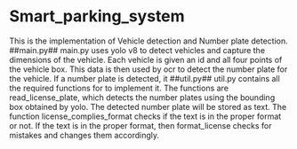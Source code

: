 # Smart_parking_system
This is the implementation of Vehicle detection and Number plate detection.
##main.py##
main.py uses yolo v8 to detect vehicles and capture the dimensions of the vehicle. Each vehicle is given an id and all four points of the vehicle box. This data is then used by ocr to detect the number plate for the vehicle. If a number plate is detected, it 
##util.py##
util.py contains all the required functions for to implement it. The functions are read_license_plate, which detects the number plates using the bounding box obtained by yolo. The detected number plate will be stored as text. The function license_complies_format checks if the text is in the proper format or not. If the text is in the proper format, then format_license checks for mistakes and changes them accordingly.
